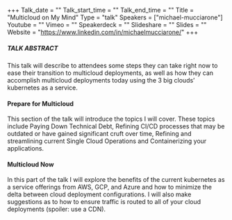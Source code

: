 +++
Talk_date = ""
Talk_start_time = ""
Talk_end_time = ""
Title = "Multicloud on My Mind"
Type = "talk"
Speakers = ["michael-mucciarone"]
Youtube = ""
Vimeo = ""
Speakerdeck = ""
Slideshare = ""
Slides = ""
Website = "https://www.linkedin.com/in/michaelmucciarone/"
+++

##### TALK ABSTRACT

This talk will describe to attendees some steps they can take right now to ease their transition to multicloud deployments, as well as how they can accomplish multicloud deployments today using the 3 big clouds’ kubernetes as a service.

#### Prepare for Multicloud
This section of the talk will introduce the topics I will cover. These topics include Paying Down Technical Debt, Refining CI/CD processes that may be outdated or have gained significant cruft over time, Refining and streamlining current Single Cloud Operations and Containerizing your applications.

#### Multicloud Now
In this part of the talk I will explore the benefits of the current kubernetes as a service offerings from AWS, GCP, and Azure and how to minimize the delta between cloud deployment configurations. I will also make suggestions as to how to ensure traffic is routed to all of your cloud deployments (spoiler: use a CDN).